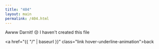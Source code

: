 ```yaml
---
title: "404"
layout: main
permalink: /404.html
---
```



Awww Darnit! 😒 I haven't created this file 

<a href="{{ "/" | baseurl }}" class="link hover-underline-animation">back</a>